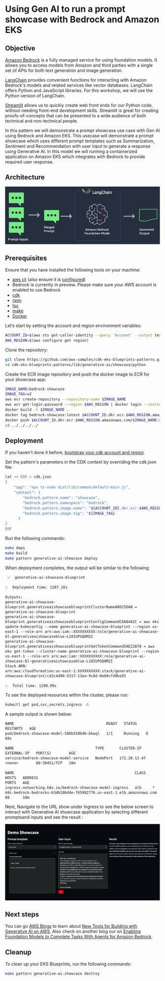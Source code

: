 # Using Gen AI to run a prompt showcase with Bedrock and Amazon EKS

## Objective

[Amazon Bedrock](https://aws.amazon.com/bedrock/) is a fully managed service for using foundation models. It allows you to access models from Amazon and third parties with a single set of APIs for both text generation and image generation.

[LangChain](https://python.langchain.com/) provides convenient functions for interacting with Amazon Bedrock's models and related services like vector databases. LangChain offers Python and JavaScript libraries. For this workshop, we will use the Python version of LangChain.

[Streamlit](https://streamlit.io/) allows us to quickly create web front ends for our Python code, without needing front-end development skills. Streamlit is great for creating proofs-of-concepts that can be presented to a wide audience of both technical and non-technical people.

In this pattern we will demonstrate a prompt showcase use case with Gen AI using Bedrock and Amazon EKS. This usecase will demonstrate a prompt showcase which uses different prompt templates such as Summarization, Sentiment and Recommendation with user input to generate a response using Generative AI. In this model we will running a containerized application on Amazon EKS which integrates with Bedrock to provide required user response.

## Architecture

![Showcase Architecture](../images/generativeai-showcase-architecture.jpg)

## Prerequisites

Ensure that you have installed the following tools on your machine:

- [aws cli](https://docs.aws.amazon.com/cli/latest/userguide/install-cliv2.html) (also ensure it is [configured](https://docs.aws.amazon.com/cli/latest/userguide/getting-started-quickstart.html#getting-started-quickstart-new))
- Bedrock is currently in preview. Please make sure your AWS account is enabled to use Bedrock
- [cdk](https://docs.aws.amazon.com/cdk/v2/guide/getting_started.html#getting_started_install)
- [npm](https://docs.npmjs.com/cli/v8/commands/npm-install)
- [tsc](https://www.typescriptlang.org/download)
- [make](https://www.gnu.org/software/make/)
- [Docker](https://docs.docker.com/get-docker/)

Let’s start by setting the account and region environment variables:

```sh
ACCOUNT_ID=$(aws sts get-caller-identity --query 'Account' --output text)
AWS_REGION=$(aws configure get region)
```

Clone the repository:

```sh
git clone https://github.com/aws-samples/cdk-eks-blueprints-patterns.git
cd cdk-eks-blueprints-patterns/lib/generative-ai/showcase/python
```
Create the ECR image repository and push the docker image to ECR for your showcase app:

```sh
IMAGE_NAME=bedrock-showcase
IMAGE_TAG=v2
aws ecr create-repository --repository-name $IMAGE_NAME
aws ecr get-login-password --region $AWS_REGION | docker login --username AWS --password-stdin $ACCOUNT_ID.dkr.ecr.$AWS_REGION.amazonaws.com
docker build -t $IMAGE_NAME .
docker tag bedrock-showcase:latest $ACCOUNT_ID.dkr.ecr.$AWS_REGION.amazonaws.com/$IMAGE_NAME:$IMAGE_TAG
docker push $ACCOUNT_ID.dkr.ecr.$AWS_REGION.amazonaws.com/$IMAGE_NAME:$IMAGE_TAG
cd ../../../../
```

## Deployment

If you haven't done it before, [bootstrap your cdk account and region](https://docs.aws.amazon.com/cdk/v2/guide/bootstrapping.html).

Set the pattern's parameters in the CDK context by overriding the _cdk.json_ file:

```sh
cat << EOF > cdk.json
{
    "app": "npx ts-node dist/lib/common/default-main.js",
    "context": {
        "bedrock.pattern.name": "showcase",
        "bedrock.pattern.namespace": "bedrock",
        "bedrock.pattern.image.name": "${ACCOUNT_ID}.dkr.ecr.$AWS_REGION.amazonaws.com/${IMAGE_NAME}",
        "bedrock.pattern.image.tag": "${IMAGE_TAG}
      }
}
EOF
```

Run the following commands:

```sh
make deps
make build
make pattern generative-ai-showcase deploy
```
When deployment completes, the output will be similar to the following:

```output
 ✅  generative-ai-showcase-blueprint

✨  Deployment time: 1287.16s

Outputs:
generative-ai-showcase-blueprint.generativeaishowcaseblueprintClusterNameA8D25DA0 = generative-ai-showcase-blueprint
generative-ai-showcase-blueprint.generativeaishowcaseblueprintConfigCommandC6A8442C = aws eks update-kubeconfig --name generative-ai-showcase-blueprint --region us-east-1 --role-arn arn:aws:iam::XXXXXXXXXX:role/generative-ai-showcase-bl-generativeaishowcaseblue-L18IUPGQ8M2I
generative-ai-showcase-blueprint.generativeaishowcaseblueprintGetTokenCommand5AE22878 = aws eks get-token --cluster-name generative-ai-showcase-blueprint --region us-east-1 --role-arn arn:aws:iam::XXXXXXXXXX:role/generative-ai-showcase-bl-generativeaishowcaseblue-L18IUPGQ8M2I
Stack ARN:
arn:aws:cloudformation:us-east-1:XXXXXXXXXX:stack/generative-ai-showcase-blueprint/cd2c4d90-5317-11ee-9c8d-0e69cfd9ba55

✨  Total time: 1290.99s
```

To see the deployed resources within the cluster, please run:

```sh
kubectl get pod,svc,secrets,ingress -A
```

A sample output is shown below:

```output
NAME                                          READY   STATUS    RESTARTS   AGE
pod/bedrock-showcase-model-586b558b46-bkwql   1/1     Running   0          60s

NAME                                     TYPE       CLUSTER-IP     EXTERNAL-IP   PORT(S)        AGE
service/bedrock-showcase-model-service   NodePort   172.20.12.47   <none>        80:30451/TCP   10m

NAME                                                       CLASS   HOSTS   ADDRESS                                                                 PORTS   AGE
ingress.networking.k8s.io/bedrock-showcase-model-ingress   alb     *       k8s-bedrock-bedrocks-63d6186d4e-765982776.us-east-1.elb.amazonaws.com   80      10m
```

Next, Navigate to the URL show under Ingress to see the below screen to interact with Generative AI showcase application by selecting different promptsand inputs and see the result :

![Showcase application](../images/generativeai-showcase-demo-output.jpg)

## Next steps

You can go [AWS Blogs](https://aws.amazon.com/blogs/) to learn about [New Tools for Building with Generative AI on AWS](https://aws.amazon.com/blogs/machine-learning/announcing-new-tools-for-building-with-generative-ai-on-aws/). Also check on another blog our on [Enabling Foundation Models to Complete Tasks With Agents for Amazon Bedrock](https://aws.amazon.com/blogs/aws/preview-enable-foundation-models-to-complete-tasks-with-agents-for-amazon-bedrock/). 

## Cleanup

To clean up your EKS Blueprints, run the following commands:

```sh
make pattern generative-ai-showcase destroy 
```
